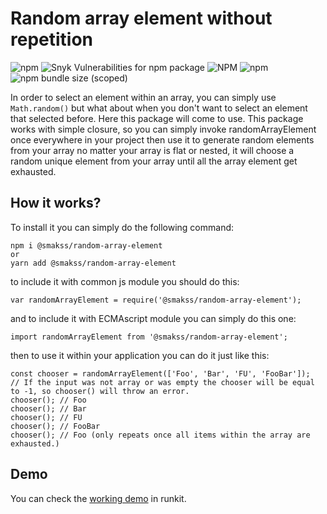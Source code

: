 # Random array element without repetition

![npm](https://img.shields.io/npm/v/@smakss/random-array-element) ![Snyk Vulnerabilities for npm package](https://img.shields.io/snyk/vulnerabilities/npm/@smakss/random-array-element) ![NPM](https://img.shields.io/npm/l/@smakss/random-array-element) ![npm](https://img.shields.io/npm/dt/@smakss/random-array-element) ![npm bundle size (scoped)](https://img.shields.io/bundlephobia/min/@smakss/random-array-element)

In order to select an element within an array, you can simply use `Math.random()` but what about when you don't want to select an element that selected before. Here this package will come to use. This package works with simple closure, so you can simply invoke randomArrayElement once everywhere in your project then use it to generate random elements from your array no matter your array is flat or nested, it will choose a random unique element from your array until all the array element get exhausted.

## How it works?

To install it you can simply do the following command:

```
npm i @smakss/random-array-element
or
yarn add @smakss/random-array-element
```

to include it with common js module you should do this:

```
var randomArrayElement = require('@smakss/random-array-element');
```

and to include it with ECMAscript module you can simply do this one:

```
import randomArrayElement from '@smakss/random-array-element';
```

then to use it within your application you can do it just like this:

```
const chooser = randomArrayElement(['Foo', 'Bar', 'FU', 'FooBar']);
// If the input was not array or was empty the chooser will be equal to -1, so chooser() will throw an error.
chooser(); // Foo
chooser(); // Bar
chooser(); // FU
chooser(); // FooBar
chooser(); // Foo (only repeats once all items within the array are exhausted.)
```

## Demo

You can check the [working demo](https://runkit.com/smakss/random-array-element) in runkit.
